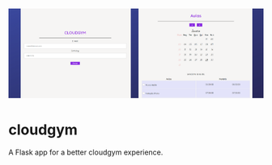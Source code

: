 ![Banner](img/cloudgym.png?raw=true)
=====

# cloudgym
A Flask app for a better cloudgym experience.
